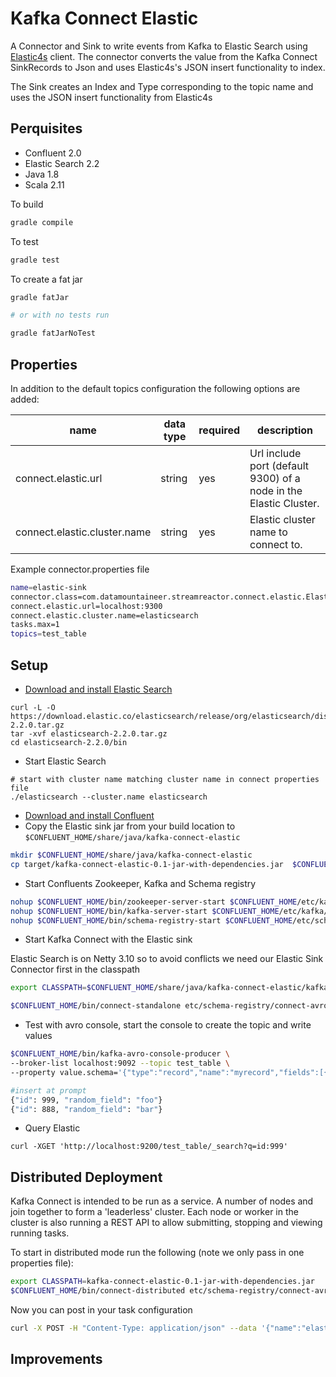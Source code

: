 # Kafka Connect Elastic

A Connector and Sink to write events from Kafka to Elastic Search using [Elastic4s](https://github.com/sksamuel/elastic4s) client. The connector converts the value from the Kafka Connect SinkRecords to Json and uses Elastic4s's JSON insert functionality to index.

The Sink creates an Index and Type corresponding to the topic name and uses the JSON insert functionality from Elastic4s

## Perquisites
* Confluent 2.0
* Elastic Search 2.2
* Java 1.8 
* Scala 2.11

To build

```bash
gradle compile
```

To test

```bash
gradle test
```

To create a fat jar

```bash
gradle fatJar

# or with no tests run

gradle fatJarNoTest
```


## Properties

In addition to the default topics configuration the following options are added:

name | data type | required | description
-----|-----------|----------|------------
connect.elastic.url | string | yes | Url include port (default 9300) of a node in the Elastic Cluster.
connect.elastic.cluster.name | string | yes | Elastic cluster name to connect to. 

Example connector.properties file

```bash 
name=elastic-sink
connector.class=com.datamountaineer.streamreactor.connect.elastic.ElasticSinkConnector
connect.elastic.url=localhost:9300
connect.elastic.cluster.name=elasticsearch
tasks.max=1
topics=test_table
```


## Setup

* [Download and install Elastic Search](http://cassandra.apache.org/)

```
curl -L -O https://download.elastic.co/elasticsearch/release/org/elasticsearch/distribution/tar/elasticsearch/2.2.0/elasticsearch-2.2.0.tar.gz
tar -xvf elasticsearch-2.2.0.tar.gz
cd elasticsearch-2.2.0/bin
```

* Start Elastic Search

```
# start with cluster name matching cluster name in connect properties file
./elasticsearch --cluster.name elasticsearch
```

* [Download and install Confluent](http://www.confluent.io/)
* Copy the Elastic sink jar from your build location to `$CONFLUENT_HOME/share/java/kafka-connect-elastic`

```bash
mkdir $CONFLUENT_HOME/share/java/kafka-connect-elastic
cp target/kafka-connect-elastic-0.1-jar-with-dependencies.jar  $CONFLUENT_HOME/share/java/kafka-connect-elastic/
```

* Start Confluents Zookeeper, Kafka and Schema registry

```bash
nohup $CONFLUENT_HOME/bin/zookeeper-server-start $CONFLUENT_HOME/etc/kafka/zookeeper.properties &
nohup $CONFLUENT_HOME/bin/kafka-server-start $CONFLUENT_HOME/etc/kafka/server.properties &
nohup $CONFLUENT_HOME/bin/schema-registry-start $CONFLUENT_HOME/etc/schema-registry/schema-registry.properties &"
```
    
* Start Kafka Connect with the Elastic sink

Elastic Search is on Netty 3.10 so to avoid conflicts we need our Elastic Sink Connector first in the classpath

```bash
export CLASSPATH=$CONFLUENT_HOME/share/java/kafka-connect-elastic/kafka-connect-elastic-0.1-jar-with-dependencies.jar
```

```bash
$CONFLUENT_HOME/bin/connect-standalone etc/schema-registry/connect-avro-standalone.properties etc/kafka-connect-elastic/elastic.properties
```    

* Test with avro console, start the console to create the topic and write values

```bash
$CONFLUENT_HOME/bin/kafka-avro-console-producer \
--broker-list localhost:9092 --topic test_table \
--property value.schema='{"type":"record","name":"myrecord","fields":[{"name":"id","type":"int"}, {"name":"random_field", "type": "string"}]}'
```
    
```bash
#insert at prompt
{"id": 999, "random_field": "foo"}
{"id": 888, "random_field": "bar"}
```
    
   * Query Elastic
    
```
curl -XGET 'http://localhost:9200/test_table/_search?q=id:999'
```

## Distributed Deployment
    
Kafka Connect is intended to be run as a service. A number of nodes and join together to form a 'leaderless' cluster. Each node or worker in
the cluster is also running a REST API to allow submitting, stopping and viewing running tasks.

To start in distributed mode run the following (note we only pass in one properties file):

```bash
export CLASSPATH=kafka-connect-elastic-0.1-jar-with-dependencies.jar
$CONFLUENT_HOME/bin/connect-distributed etc/schema-registry/connect-avro-distributed.properties
```

Now you can post in your task configuration

```bash
curl -X POST -H "Content-Type: application/json" --data '{"name":"elastic-sink","config" : { "connector.class":"com.datamountaineer.streamreactor.connect.elastic.ElasticSinkConnector","tasks.max":"1", "topics":"test_table","url":"localhost:9300", "cluster.name":"elasticsearch"}}' http://localhost:8083/connectors
```

## Improvements


